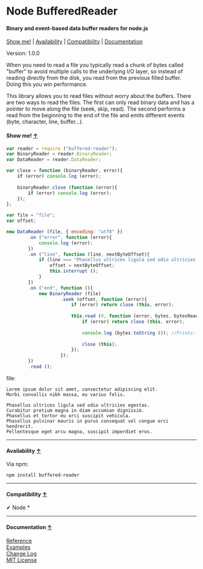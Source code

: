 <a name="start"></a>

Node BufferedReader
===================

#### Binary and event-based data buffer readers for node.js ####

[Show me!](#showme) | [Availability](#availability) | [Compatibility](#compatibility) | [Documentation](#documentation)

Version: 1.0.0

When you need to read a file you typically read a chunk of bytes called "buffer" to avoid multiple calls to the underlying I/O layer, so instead of reading directly from the disk, you read from the previous filled buffer. Doing this you win performance.

This library allows you to read files without worry about the buffers. There are two ways to read the files. The first can only read binary data and has a pointer to move along the file (seek, skip, read). The second performs a read from the beginning to the end of the file and emits different events (byte, character, line, buffer...).

<a name="showme"></a>
#### Show me! [↑](#start) ####

```javascript
var reader = require ("buffered-reader");
var BinaryReader = reader.BinaryReader;
var DataReader = reader.DataReader;

var close = function (binaryReader, error){
	if (error) console.log (error);
	
	binaryReader.close (function (error){
		if (error) console.log (error);
	});
};

var file = "file";
var offset;

new DataReader (file, { encoding: "utf8" })
		.on ("error", function (error){
			console.log (error);
		})
		.on ("line", function (line, nextByteOffset){
			if (line === "Phasellus ultrices ligula sed odio ultricies egestas."){
				offset = nextByteOffset;
				this.interrupt ();
			}
		})
		.on ("end", function (){
			new BinaryReader (file)
					.seek (offset, function (error){
						if (error) return close (this, error);
						
						this.read (9, function (error, bytes, bytesRead){
							if (error) return close (this, error);
							
							console.log (bytes.toString ()); //Prints: Curabitur
							
							close (this);
						});
					});
		})
		.read ();
```

file:

```text
Lorem ipsum dolor sit amet, consectetur adipiscing elit.
Morbi convallis nibh massa, eu varius felis.

Phasellus ultrices ligula sed odio ultricies egestas.
Curabitur pretium magna in diam accumsan dignissim.
Phasellus et tortor eu orci suscipit vehicula.
Phasellus pulvinar mauris in purus consequat vel congue orci hendrerit.
Pellentesque eget arcu magna, suscipit imperdiet eros.
```

***

<a name="availability"></a>
#### Availability [↑](#start) ####

Via npm:

```
npm install buffered-reader
```

***

<a name="compatibility"></a>
#### Compatibility [↑](#start) ####

✔ Node *

***

<a name="documentation"></a>
#### Documentation [↑](#start) ####
 
[Reference](https://github.com/Gagle/Node-BufferedReader/wiki/Reference)  
[Examples](https://github.com/Gagle/Node-BufferedReader/tree/master/examples)  
[Change Log](https://github.com/Gagle/Node-BufferedReader/wiki/Change-Log)  
[MIT License](https://github.com/Gagle/Node-BufferedReader/blob/master/LICENSE)
